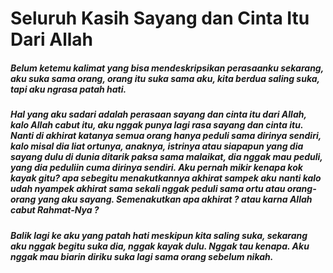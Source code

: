 # Seluruh Kasih Sayang dan Cinta Itu Dari Allah

##### Belum ketemu kalimat yang bisa mendeskripsikan perasaanku sekarang, aku suka sama orang, orang itu suka sama aku, kita berdua saling suka, tapi aku ngrasa patah hati. 

##### Hal yang aku sadari adalah perasaan sayang dan cinta itu dari Allah, kalo Allah cabut itu, aku nggak punya lagi rasa sayang dan cinta itu. Nanti di akhirat katanya semua orang hanya peduli sama dirinya sendiri, kalo misal dia liat ortunya, anaknya, istrinya atau siapapun yang dia sayang dulu di dunia ditarik paksa sama malaikat, dia nggak mau peduli, yang dia peduliin cuma dirinya sendiri. Aku pernah mikir kenapa kok kayak gitu? apa sebegitu menakutkannya akhirat sampek aku nanti kalo udah nyampek akhirat sama sekali nggak peduli sama ortu atau orang-orang yang aku sayang. Semenakutkan apa akhirat ? atau karna Allah cabut Rahmat-Nya ?

##### Balik lagi ke aku yang patah hati meskipun kita saling suka, sekarang aku nggak begitu suka dia, nggak kayak dulu. Nggak tau kenapa. Aku nggak mau biarin diriku suka lagi sama orang sebelum nikah.
